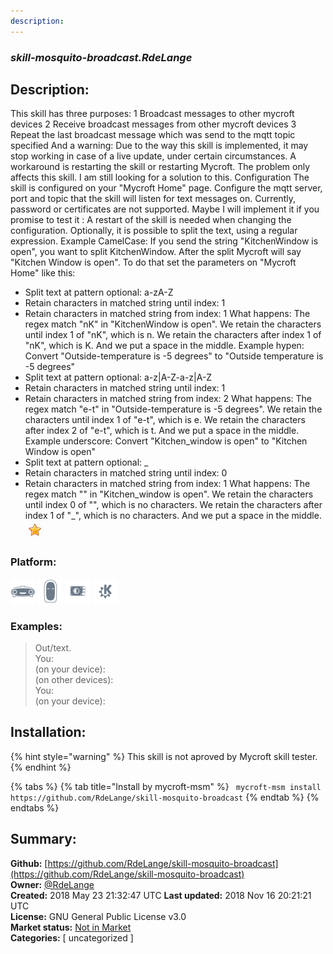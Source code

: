 ```yaml
---
description: 
---
```


### _skill-mosquito-broadcast.RdeLange_  
## Description:  
This skill has three purposes:
1 Broadcast messages to other mycroft devices
2 Receive broadcast messages from other mycroft devices
3 Repeat the last broadcast message which was send to the mqtt topic specified
And a warning: Due to the way this skill is implemented, it may stop working in case of a live update, under certain circumstances. A workaround is restarting the skill or restarting Mycroft.
The problem only affects this skill. I am still looking for a solution to this.
Configuration
The skill is configured on your "Mycroft Home" page. Configure the mqtt server, port and topic that the skill will listen for text messages on.
Currently, password or certificates are not supported. Maybe I will implement it if you promise to test it :
A restart of the skill is needed when changing the configuration.
Optionally, it is possible to split the text, using a regular expression.
Example CamelCase: If you send the string "KitchenWindow is open",
you want to split KitchenWindow. After the split Mycroft will say "Kitchen Window is open". To do that set the parameters on "Mycroft Home" like this:
* Split text at pattern optional: a-zA-Z
* Retain characters in matched string until index: 1
* Retain characters in matched string from index: 1
What happens: The regex match "nK" in "KitchenWindow is open". We retain the characters until index 1 of "nK", which is n.
We retain the characters after index 1 of "nK", which is K. And we put a space in the middle.
Example hypen: Convert "Outside-temperature is -5 degrees" to "Outside temperature is -5 degrees"
* Split text at pattern optional: a-z|A-Z-a-z|A-Z
* Retain characters in matched string until index: 1
* Retain characters in matched string from index: 2
What happens: The regex match "e-t" in "Outside-temperature is -5 degrees".  We retain the characters until index 1 of "e-t", which is e.
We retain the characters after index 2 of "e-t", which is t. And we put a space in the middle.
Example underscore: Convert "Kitchen_window is open" to "Kitchen Window is open"
* Split text at pattern optional: _
* Retain characters in matched string until index: 0
* Retain characters in matched string from index: 1
What happens: The regex match "" in "Kitchen_window is open".  We retain the characters until index 0 of "", which is no characters.
We retain the characters after index 1 of "_", which is no characters. And we put a space in the middle.  
![](../.gitbook/assets/star.png)  
  
### Platform:  
 ![Mark I](../.gitbook/assets/mark-1-icon.png)  ![Mark II](../.gitbook/assets/mark-2-icon.png)  ![Picroft](../.gitbook/assets/picroft-icon.png)  ![plasmoid](../.gitbook/assets/kde.png)   
### Examples:  
> Out/text.  
> You:  
> (on your device):  
> (on other devices): <DINGDONG>  
> You:  
> (on your device):  
  
## Installation:  
{% hint style="warning" %}
This skill is not aproved by Mycroft skill tester.
{% endhint %}
    
{% tabs %}
{% tab title="Install by mycroft-msm" %}
``` mycroft-msm install https://github.com/RdeLange/skill-mosquito-broadcast```
{% endtab %}
  {% endtabs %}
    
## Summary:  
**Github:** [https://github.com/RdeLange/skill-mosquito-broadcast](https://github.com/RdeLange/skill-mosquito-broadcast)  
**Owner:** [@RdeLange](https://github.com/RdeLange)  
**Created:** 2018 May 23 21:32:47 UTC  **Last updated:** 2018 Nov 16 20:21:21 UTC  
**License:** GNU General Public License v3.0  
**Market status:** [Not in Market](https://market.mycroft.ai/skill/)  
**Categories:** [ uncategorized ]   
